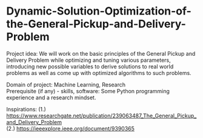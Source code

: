 # Dynamic-Solution-Optimization-of-the-General-Pickup-and-Delivery-Problem

Project idea: We will work on the basic principles of the General Pickup and Delivery Problem while optimizing and tuning various parameters, introducing new possible variables to derive solutions to real world problems as well as come up with optimized algorithms to such problems.  

Domain of project: Machine Learning, Research   
Prerequisite (if any) - skills, software: Some Python programming experience and a research mindset.  

Inspirations:
(1.) https://www.researchgate.net/publication/239063487_The_General_Pickup_and_Delivery_Problem  
(2.) https://ieeexplore.ieee.org/document/9390365  
